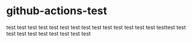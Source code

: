 # github-actions-test



test
test test test test test test test test test test
test
test
test
testtest
test
test
test
test
test
test
test
test
test